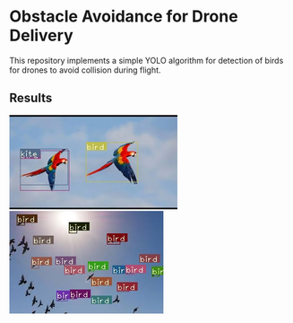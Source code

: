 # Obstacle Avoidance for Drone Delivery

This repository implements a simple YOLO algorithm for detection of birds for drones to avoid collision during flight. 

## Results

<img src='bird.jpeg'>
<img src='bird1.jpeg'>